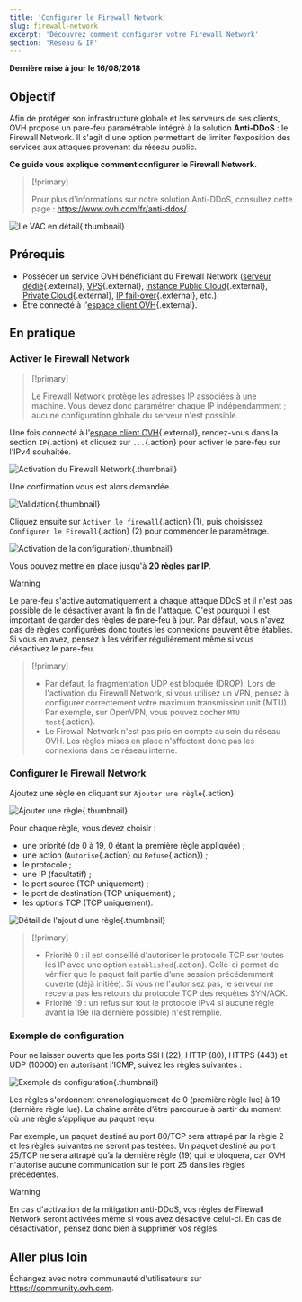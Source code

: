 ```yaml
---
title: 'Configurer le Firewall Network'
slug: firewall-network
excerpt: 'Découvrez comment configurer votre Firewall Network'
section: 'Réseau & IP'
---
```


**Dernière mise à jour le 16/08/2018**

## Objectif

Afin de protéger son infrastructure globale et les serveurs de ses clients, OVH propose un pare-feu paramétrable intégré à la solution **Anti-DDoS** : le Firewall Network. Il s'agit d'une option permettant de limiter l’exposition des services aux attaques provenant du réseau public.

**Ce guide vous explique comment configurer le Firewall Network.**


> [!primary]
>
> Pour plus d'informations sur notre solution Anti-DDoS, consultez cette page : <https://www.ovh.com/fr/anti-ddos/>.
> 

![Le VAC en détail](images/vac-inside.png){.thumbnail}


## Prérequis

- Posséder un service OVH bénéficiant du Firewall Network ([serveur dédié](https://www.ovh.com/fr/serveurs_dedies/){.external}, [VPS](https://www.ovh.com/fr/vps/){.external}, [instance Public Cloud](https://www.ovh.com/fr/public-cloud/instances/){.external}, [Private Cloud](https://www.ovh.com/fr/private-cloud/){.external}, [IP fail-over](https://www.ovh.com/fr/serveurs_dedies/ip_failover.xml){.external}, etc.).
- Être connecté à l'[espace client OVH](https://www.ovh.com/auth/?action=gotomanager){.external}.


## En pratique

### Activer le Firewall Network

> [!primary]
>
> Le Firewall Network protège les adresses IP associées à une machine. Vous devez donc paramétrer chaque IP indépendamment ; aucune configuration globale du serveur n'est possible.
> 

Une fois connecté à l'[espace client OVH](https://www.ovh.com/auth/?action=gotomanager){.external}, rendez-vous dans la section `IP`{.action} et cliquez sur `...`{.action} pour activer le pare-feu sur l'IPv4 souhaitée.

![Activation du Firewall Network](images/firewall_creation.png){.thumbnail}

Une confirmation vous est alors demandée.

![Validation](images/creationvalid.png){.thumbnail}

Cliquez ensuite sur `Activer le firewall`{.action} (1), puis choisissez `Configurer le Firewall`{.action} (2) pour commencer le paramétrage.

![Activation de la configuration](images/activationconfig.png){.thumbnail}

Vous pouvez mettre en place jusqu'à **20 règles par IP**.

> [!warning]
>
> Le pare-feu s'active automatiquement à chaque attaque DDoS et il n'est pas possible de le désactiver avant la fin de l'attaque. C'est pourquoi il est important de garder des règles de pare-feu à jour.
> Par défaut, vous n'avez pas de règles configurées donc toutes les connexions peuvent être établies.
> Si vous en avez, pensez à les vérifier régulièrement même si vous désactivez le pare-feu.
> 


> [!primary]
>
> - Par défaut, la fragmentation UDP est bloquée (DROP). Lors de l'activation du Firewall Network, si vous utilisez un VPN, pensez à configurer correctement votre maximum transmission unit (MTU). Par exemple, sur OpenVPN, vous pouvez cocher `MTU test`{.action}.
> - Le Firewall Network n'est pas pris en compte au sein du réseau OVH. Les règles mises en place n'affectent donc pas les connexions dans ce réseau interne.
>


### Configurer le Firewall Network

Ajoutez une règle en cliquant sur `Ajouter une règle`{.action}.

![Ajouter une règle](images/ajoutregle1.png){.thumbnail}

Pour chaque règle, vous devez choisir :

- une priorité (de 0 à 19, 0 étant la première règle appliquée) ;
- une action (`Autorise`{.action} ou `Refuse`{.action}) ;
- le protocole ;
- une IP (facultatif) ;
- le port source (TCP uniquement) ;
- le port de destination (TCP uniquement) ;
- les options TCP (TCP uniquement).

![Détail de l'ajout d'une règle](images/ajoutregle4.png){.thumbnail}


> [!primary]
>
> - Priorité 0 : il est conseillé d'autoriser le protocole TCP sur toutes les IP avec une option `established`{.action}. Celle-ci permet de vérifier que le paquet fait partie d’une session précédemment ouverte (déjà initiée). Si vous ne l'autorisez pas, le serveur ne recevra pas les retours du protocole TCP des requêtes SYN/ACK.
> - Priorité 19 : un refus sur tout le protocole IPv4 si aucune règle avant la 19e (la dernière possible) n'est remplie.
> 

### Exemple de configuration

Pour ne laisser ouverts que les ports SSH (22), HTTP (80), HTTPS (443) et UDP (10000) en autorisant l’ICMP, suivez les règles suivantes :

![Exemple de configuration](images/exemple.png){.thumbnail}

Les règles s'ordonnent chronologiquement de 0 (première règle lue) à 19 (dernière règle lue). La chaîne arrête d’être parcourue à partir du moment où une règle s’applique au paquet reçu.

Par exemple, un paquet destiné au port 80/TCP sera attrapé par la règle 2 et les règles suivantes ne seront pas testées. Un paquet destiné au port 25/TCP ne sera attrapé qu’à la dernière règle (19) qui le bloquera, car OVH n'autorise aucune communication sur le port 25 dans les règles précédentes.

> [!warning]
>
> En cas d'activation de la mitigation anti-DDoS, vos règles de Firewall Network seront activées même si vous avez désactivé celui-ci. En cas de désactivation, pensez donc bien à supprimer vos règles.
> 

## Aller plus loin

Échangez avec notre communauté d'utilisateurs sur <https://community.ovh.com>.